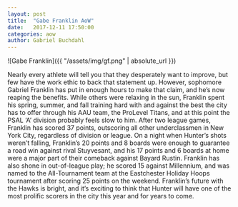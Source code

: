 ```yaml
---
layout: post
title:  "Gabe Franklin AoW"
date:   2017-12-11 17:50:00
categories: aow
author: Gabriel Buchdahl
---
```

![Gabe Franklin]({{ "/assets/img/gf.png" | absolute_url }})

Nearly every athlete will tell you that they desperately want to improve, but few have the work ethic to back that statement up. However, sophomore Gabriel Franklin has put in enough hours to make that claim, and he’s now reaping the benefits. While others were relaxing in the sun, Franklin spent his spring, summer, and fall training hard with and against the best the city has to offer through his AAU team, the ProLevel Titans, and at this point the PSAL ‘A’ division probably feels slow to him. After two league games, Franklin has scored 37 points, outscoring all other underclassmen in New York City, regardless of division or league. On a night when Hunter’s shots weren’t falling, Franklin’s 20 points and 8 boards were enough to guarantee a road win against rival Stuyvesant, and his 17 points and 6 boards at home were a major part of their comeback against Bayard Rustin. Franklin has also shone in out-of-league play; he scored 15 against Millennium, and was named to the All-Tournament team at the Eastchester Holiday Hoops tournament after scoring 25 points on the weekend. Franklin’s future with the Hawks is bright, and it’s exciting to think that Hunter will have one of the most prolific scorers in the city this year and for years to come.
